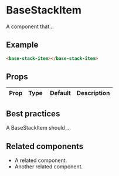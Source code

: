 # BaseStackItem

A component that...

## Example

```html
<base-stack-item></base-stack-item>
```

## Props

| Prop | Type |  Default | Description |
| ---- | ---- | -------- | ----------- |


## Best practices

A BaseStackItem should ...

## Related components

- A related component.
- Another related component.
